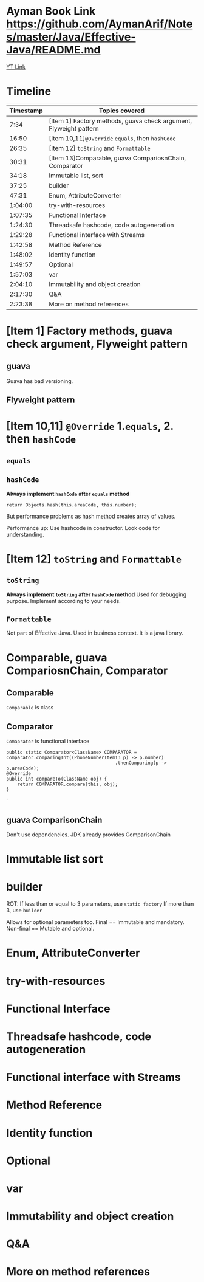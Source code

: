 
# Ayman Book Link https://github.com/AymanArif/Notes/master/Java/Effective-Java/README.md
[YT Link](https://www.youtube.com/watch?v=ANZXvXVa1Lg)

# Timeline
|Timestamp|Topics covered|
|---|---|
|7:34|[Item 1] Factory methods, guava check argument, Flyweight pattern|
|16:50|[Item 10,11]`@Override` `equals`, then `hashCode`| 
|26:35|[Item 12] `toString` and `Formattable`|
|30:31|[Item 13]Comparable, guava CompariosnChain, Comparator|
|34:18|Immutable list, sort|
|37:25|builder|
|47:31|Enum, AttributeConverter|
|1:04:00|try-with-resources|
|1:07:35|Functional Interface|
|1:24:30|Threadsafe hashcode, code autogeneration|
|1:29:28|Functional interface with Streams|
|1:42:58|Method Reference|
|1:48:02|Identity function|
|1:49:57|Optional|
|1:57:03|var|
|2:04:10|Immutability and object creation|
|2:17:30|Q&A|
|2:23:38|More on method references|

# [Item 1] Factory methods, guava check argument, Flyweight pattern


## guava
Guava has bad versioning.

## Flyweight pattern

# [Item 10,11] `@Override` 1.`equals`, 2. then `hashCode`
## `equals`

## `hashCode`
**Always implement `hashCode` after `equals` method**
 
`return Objects.hash(this.areaCode, this.number);`

But performance problems as hash method creates array of values.

Performance up:
Use hashcode in constructor. Look code for understanding.

# [Item 12] `toString` and `Formattable`
## `toString`
**Always implement `toString` after `hashCode` method**
Used for debugging purpose.
Implement according to your needs.

## `Formattable`
Not part of Effective Java. Used in business context. It is a java library.



# Comparable, guava CompariosnChain, Comparator
## Comparable
`Comparable` is class

## Comparator
`Comaprator` is functional interface

    public static Comparator<ClassName> COMPARATOR = Comparator.comparingInt((PhoneNumberItem13 p) -> p.number)
                                            .thenComparing(p -> p.areaCode);
    @Override
    public int compareTo(ClassName obj) {
        return COMPARATOR.compare(this, obj);
    }


    
    
`

## guava ComparisonChain
Don't use dependencies. JDK already provides ComparisonChain


# Immutable list sort

# builder 
ROT: If less than or equal to 3 parameters, use `static factory`
If more than 3, use `builder`

Allows for optional parameters too.
Final == Immutable and mandatory.
Non-final == Mutable and optional.


# Enum, AttributeConverter
# try-with-resources
# Functional Interface
# Threadsafe hashcode, code autogeneration
# Functional interface with Streams 
# Method Reference
# Identity function
# Optional
# var 
# Immutability and object creation
# Q&A
# More on method references
